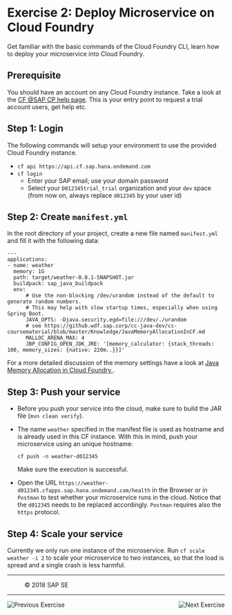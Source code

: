 Exercise 2: Deploy Microservice on Cloud Foundry
=======================================
Get familiar with the basic commands of the Cloud Foundry CLI, learn how to deploy your microservice into Cloud Foundry.

## Prerequisite
You should have an account on any Cloud Foundry instance. Take a look at the [CF @SAP CP help page](https://help.cf.sap.hana.ondemand.com/). This is your entry point to request a trial account users, get help etc.

## Step 1: Login
The following commands will setup your environment to use the provided Cloud Foundry instance.

 - `cf api https://api.cf.sap.hana.ondemand.com`
 - `cf login` 
   - Enter your SAP email; use your domain password
   - Select your `D012345trial_trial` organization and your `dev` space (from now on, always replace `d012345` by your user id)

## Step 2: Create `manifest.yml`
In the root directory of your project, create a new file named `manifest.yml` and fill it with the following data:

```
---
applications:
- name: weather
  memory: 1G
  path: target/weather-0.0.1-SNAPSHOT.jar
  buildpack: sap_java_buildpack
  env:
      # Use the non-blocking /dev/urandom instead of the default to generate random numbers.
      # This may help with slow startup times, especially when using Spring Boot.
      JAVA_OPTS: -Djava.security.egd=file:///dev/./urandom
      # see https://github.wdf.sap.corp/cc-java-dev/cc-coursematerial/blob/master/Knowledge/JavaMemoryAllocationInCF.md
      MALLOC_ARENA_MAX: 4
      JBP_CONFIG_OPEN_JDK_JRE: '[memory_calculator: {stack_threads: 100, memory_sizes: {native: 220m..}}]'
```

For a more detailed discussion of the memory settings have a look at [Java Memory Allocation in Cloud Foundry
](../Knowledge/JavaMemoryAllocationInCF.md).

## Step 3: Push your service
- Before you push your service into the cloud, make sure to build the JAR file (`mvn clean verify`). 

- The name `weather` specified in the manifest file is used as hostname and is already used in this CF instance. With this in mind, push your microservice using an unique hostname:
  ```
  cf push -n weather-d012345
  ```
  Make sure the execution is successful.
- Open the URL `https://weather-d012345.cfapps.sap.hana.ondemand.com/health` in the Browser or in `Postman` to test whether your microservice runs in the cloud. Notice that the `d012345` needs to be replaced accordingly. `Postman` requires also the `https` protocol.

## Step 4: Scale your service
Currently we only run one instance of the microservice.
Run `cf scale weather -i 2` to scale your microservice to two instances, so that the load is spread and a single crash is less harmful.

***
<dl>
  <dd>
  <div class="footer">&copy; 2018 SAP SE</div>
  </dd>
</dl>
<hr>
<a href="Exercise_1_SpringBoot_GettingStarted.md">
  <img align="left" alt="Previous Exercise">
</a>
<a href="Exercise_3_SpringBoot_CreateWeatherService.md">
  <img align="right" alt="Next Exercise">
</a>
